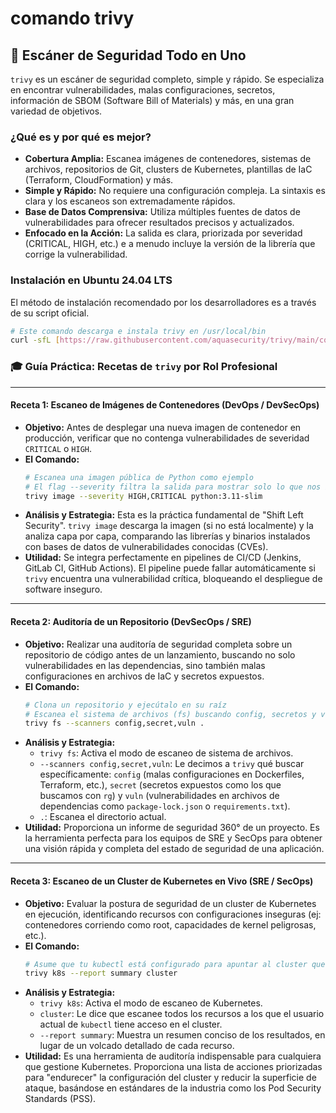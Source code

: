# comando trivy

## 🚀 Escáner de Seguridad Todo en Uno

`trivy` es un escáner de seguridad completo, simple y rápido. Se especializa en encontrar vulnerabilidades, malas configuraciones, secretos, información de SBOM (Software Bill of Materials) y más, en una gran variedad de objetivos.

### ¿Qué es y por qué es mejor?

-   **Cobertura Amplia:** Escanea imágenes de contenedores, sistemas de archivos, repositorios de Git, clusters de Kubernetes, plantillas de IaC (Terraform, CloudFormation) y más.
-   **Simple y Rápido:** No requiere una configuración compleja. La sintaxis es clara y los escaneos son extremadamente rápidos.
-   **Base de Datos Comprensiva:** Utiliza múltiples fuentes de datos de vulnerabilidades para ofrecer resultados precisos y actualizados.
-   **Enfocado en la Acción:** La salida es clara, priorizada por severidad (CRITICAL, HIGH, etc.) e a menudo incluye la versión de la librería que corrige la vulnerabilidad.

### Instalación en Ubuntu 24.04 LTS

El método de instalación recomendado por los desarrolladores es a través de su script oficial.

```bash
# Este comando descarga e instala trivy en /usr/local/bin
curl -sfL [https://raw.githubusercontent.com/aquasecurity/trivy/main/contrib/install.sh](https://raw.githubusercontent.com/aquasecurity/trivy/main/contrib/install.sh) | sudo sh -s -- -b /usr/local/bin
```

### 🎓 Guía Práctica: Recetas de `trivy` por Rol Profesional

---

#### Receta 1: Escaneo de Imágenes de Contenedores (DevOps / DevSecOps)

* **Objetivo:** Antes de desplegar una nueva imagen de contenedor en producción, verificar que no contenga vulnerabilidades de severidad `CRITICAL` o `HIGH`.
* **El Comando:**
    ```bash
    # Escanea una imagen pública de Python como ejemplo
    # El flag --severity filtra la salida para mostrar solo lo que nos importa
    trivy image --severity HIGH,CRITICAL python:3.11-slim
    ```
* **Análisis y Estrategia:** Esta es la práctica fundamental de "Shift Left Security". `trivy image` descarga la imagen (si no está localmente) y la analiza capa por capa, comparando las librerías y binarios instalados con bases de datos de vulnerabilidades conocidas (CVEs).
* **Utilidad:** Se integra perfectamente en pipelines de CI/CD (Jenkins, GitLab CI, GitHub Actions). El pipeline puede fallar automáticamente si `trivy` encuentra una vulnerabilidad crítica, bloqueando el despliegue de software inseguro.

---

#### Receta 2: Auditoría de un Repositorio (DevSecOps / SRE)

* **Objetivo:** Realizar una auditoría de seguridad completa sobre un repositorio de código antes de un lanzamiento, buscando no solo vulnerabilidades en las dependencias, sino también malas configuraciones en archivos de IaC y secretos expuestos.
* **El Comando:**
    ```bash
    # Clona un repositorio y ejecútalo en su raíz
    # Escanea el sistema de archivos (fs) buscando config, secretos y vulnerabilidades
    trivy fs --scanners config,secret,vuln .
    ```
* **Análisis y Estrategia:**
    * `trivy fs`: Activa el modo de escaneo de sistema de archivos.
    * `--scanners config,secret,vuln`: Le decimos a `trivy` qué buscar específicamente: `config` (malas configuraciones en Dockerfiles, Terraform, etc.), `secret` (secretos expuestos como los que buscamos con `rg`) y `vuln` (vulnerabilidades en archivos de dependencias como `package-lock.json` o `requirements.txt`).
    * `.`: Escanea el directorio actual.
* **Utilidad:** Proporciona un informe de seguridad 360° de un proyecto. Es la herramienta perfecta para los equipos de SRE y SecOps para obtener una visión rápida y completa del estado de seguridad de una aplicación.

---

#### Receta 3: Escaneo de un Cluster de Kubernetes en Vivo (SRE / SecOps)

* **Objetivo:** Evaluar la postura de seguridad de un cluster de Kubernetes en ejecución, identificando recursos con configuraciones inseguras (ej: contenedores corriendo como root, capacidades de kernel peligrosas, etc.).
* **El Comando:**
    ```bash
    # Asume que tu kubectl está configurado para apuntar al cluster que quieres escanear
    trivy k8s --report summary cluster
    ```
* **Análisis y Estrategia:**
    * `trivy k8s`: Activa el modo de escaneo de Kubernetes.
    * `cluster`: Le dice que escanee todos los recursos a los que el usuario actual de `kubectl` tiene acceso en el cluster.
    * `--report summary`: Muestra un resumen conciso de los resultados, en lugar de un volcado detallado de cada recurso.
* **Utilidad:** Es una herramienta de auditoría indispensable para cualquiera que gestione Kubernetes. Proporciona una lista de acciones priorizadas para "endurecer" la configuración del cluster y reducir la superficie de ataque, basándose en estándares de la industria como los Pod Security Standards (PSS).

